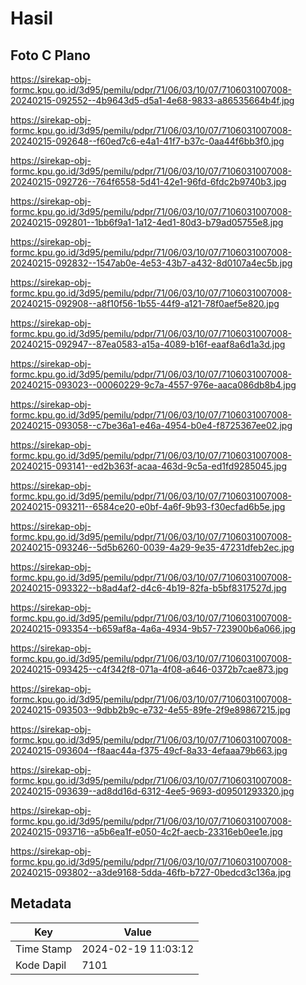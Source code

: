# Hasil

## Foto C Plano

https://sirekap-obj-formc.kpu.go.id/3d95/pemilu/pdpr/71/06/03/10/07/7106031007008-20240215-092552--4b9643d5-d5a1-4e68-9833-a86535664b4f.jpg

https://sirekap-obj-formc.kpu.go.id/3d95/pemilu/pdpr/71/06/03/10/07/7106031007008-20240215-092648--f60ed7c6-e4a1-41f7-b37c-0aa44f6bb3f0.jpg

https://sirekap-obj-formc.kpu.go.id/3d95/pemilu/pdpr/71/06/03/10/07/7106031007008-20240215-092726--764f6558-5d41-42e1-96fd-6fdc2b9740b3.jpg

https://sirekap-obj-formc.kpu.go.id/3d95/pemilu/pdpr/71/06/03/10/07/7106031007008-20240215-092801--1bb6f9a1-1a12-4ed1-80d3-b79ad05755e8.jpg

https://sirekap-obj-formc.kpu.go.id/3d95/pemilu/pdpr/71/06/03/10/07/7106031007008-20240215-092832--1547ab0e-4e53-43b7-a432-8d0107a4ec5b.jpg

https://sirekap-obj-formc.kpu.go.id/3d95/pemilu/pdpr/71/06/03/10/07/7106031007008-20240215-092908--a8f10f56-1b55-44f9-a121-78f0aef5e820.jpg

https://sirekap-obj-formc.kpu.go.id/3d95/pemilu/pdpr/71/06/03/10/07/7106031007008-20240215-092947--87ea0583-a15a-4089-b16f-eaaf8a6d1a3d.jpg

https://sirekap-obj-formc.kpu.go.id/3d95/pemilu/pdpr/71/06/03/10/07/7106031007008-20240215-093023--00060229-9c7a-4557-976e-aaca086db8b4.jpg

https://sirekap-obj-formc.kpu.go.id/3d95/pemilu/pdpr/71/06/03/10/07/7106031007008-20240215-093058--c7be36a1-e46a-4954-b0e4-f8725367ee02.jpg

https://sirekap-obj-formc.kpu.go.id/3d95/pemilu/pdpr/71/06/03/10/07/7106031007008-20240215-093141--ed2b363f-acaa-463d-9c5a-ed1fd9285045.jpg

https://sirekap-obj-formc.kpu.go.id/3d95/pemilu/pdpr/71/06/03/10/07/7106031007008-20240215-093211--6584ce20-e0bf-4a6f-9b93-f30ecfad6b5e.jpg

https://sirekap-obj-formc.kpu.go.id/3d95/pemilu/pdpr/71/06/03/10/07/7106031007008-20240215-093246--5d5b6260-0039-4a29-9e35-47231dfeb2ec.jpg

https://sirekap-obj-formc.kpu.go.id/3d95/pemilu/pdpr/71/06/03/10/07/7106031007008-20240215-093322--b8ad4af2-d4c6-4b19-82fa-b5bf8317527d.jpg

https://sirekap-obj-formc.kpu.go.id/3d95/pemilu/pdpr/71/06/03/10/07/7106031007008-20240215-093354--b659af8a-4a6a-4934-9b57-723900b6a066.jpg

https://sirekap-obj-formc.kpu.go.id/3d95/pemilu/pdpr/71/06/03/10/07/7106031007008-20240215-093425--c4f342f8-071a-4f08-a646-0372b7cae873.jpg

https://sirekap-obj-formc.kpu.go.id/3d95/pemilu/pdpr/71/06/03/10/07/7106031007008-20240215-093503--9dbb2b9c-e732-4e55-89fe-2f9e89867215.jpg

https://sirekap-obj-formc.kpu.go.id/3d95/pemilu/pdpr/71/06/03/10/07/7106031007008-20240215-093604--f8aac44a-f375-49cf-8a33-4efaaa79b663.jpg

https://sirekap-obj-formc.kpu.go.id/3d95/pemilu/pdpr/71/06/03/10/07/7106031007008-20240215-093639--ad8dd16d-6312-4ee5-9693-d09501293320.jpg

https://sirekap-obj-formc.kpu.go.id/3d95/pemilu/pdpr/71/06/03/10/07/7106031007008-20240215-093716--a5b6ea1f-e050-4c2f-aecb-23316eb0ee1e.jpg

https://sirekap-obj-formc.kpu.go.id/3d95/pemilu/pdpr/71/06/03/10/07/7106031007008-20240215-093802--a3de9168-5dda-46fb-b727-0bedcd3c136a.jpg


## Metadata

| Key        | Value               |
| ---------- | ------------------- |
| Time Stamp | 2024-02-19 11:03:12 |
| Kode Dapil | 7101                |



